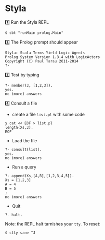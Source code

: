 # Styla

:one: Run the Styla REPL

```
$ sbt "runMain prolog.Main"
```

:two: The Prolog prompt should appear

```
Styla: Scala Terms Yield Logic Agents
Prolog System Version 1.3.4 with LogicActors
Copyright (C) Paul Tarau 2011-2014
?-
```


:three: Test by typing

```
?- member(3, [1,2,3]).
yes.
no (more) answers
```

:four: Consult a file

* create a file `list.pl` with some code

```
$ cat << EOF > list.pl
length(Xs,3).
EOF 
```

* Load the file

```
?- consult(list).
yes.
no (more) answers
```

* Run a query

```
?- append(Xs,[A,B],[1,2,3,4,5]).
Xs = [1,2,3]
A = 4
B = 5
;
no (more) answers
```

* Quit

```
?- halt.
```

Note: the REPL halt tarnishes your `tty`. To reset:

```
$ stty sane ^J
```

